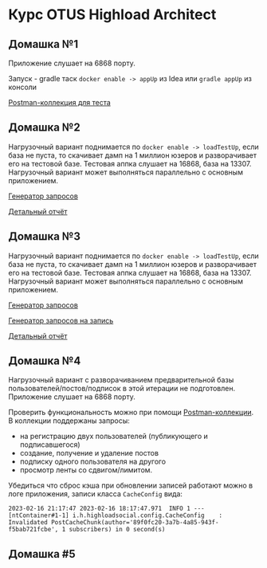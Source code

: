 # Курс OTUS Highload Architect

## Домашка №1
Приложение слушает на 6868 порту. 

Запуск - gradle таск `docker enable -> appUp` из Idea или `gradle appUp` из консоли

[Postman-коллекция для теста](https://www.postman.com/satellite-astronomer-74457762/workspace/otus-social/collection/24147546-06255d1b-628e-4227-96f5-959ddbefdbfc?action=share&creator=24147546)

## Домашка №2
Нагрузочный вариант поднимается по `docker enable -> loadTestUp`, если база не пуста, то скачивает дамп на 1 миллион юзеров и разворачивает его на тестовой базе. 
Тестовая аппка слушает на 16868, база на 13307. Нагрузочный вариант может выполняться параллельно с основным приложением.

[Генератор запросов](core/src/test/kotlin/info/hauu/highloadsocial/load/QueryAmountTest.kt)

[Детальный отчёт](core/src/test/resources/report/report.pdf)

## Домашка №3
Нагрузочный вариант поднимается по `docker enable -> loadTestUp`, если база не пуста, то скачивает дамп на 1 миллион юзеров и разворачивает его на тестовой базе.
Тестовая аппка слушает на 16868, база на 13307. Нагрузочный вариант может выполняться параллельно с основным приложением.

[Генератор запросов](core/src/test/kotlin/info/hauu/highloadsocial/load/QueryAmountTest.kt)

[Генератор запросов на запись](core/src/test/kotlin/info/hauu/highloadsocial/load/SyntheticLoadTest.kt)

[Детальный отчёт](core/src/test/resources/report/report_p2.pdf)

## Домашка №4
Нагрузочный вариант с разворачиванием предварительной базы пользователей/постов/подписок в этой итерации не подготовлен. 
Приложение слушает на 6868 порту.

Проверить функциональность можно при помощи [Postman-коллекции](https://www.postman.com/satellite-astronomer-74457762/workspace/otus-social/collection/24147546-06255d1b-628e-4227-96f5-959ddbefdbfc?action=share&creator=24147546).
В коллекции поддержаны запросы:
* на регистрацию двух пользователей (публикующего и подписавшегося)
* создание, получение и удаление постов
* подписку одного пользователя на другого 
* просмотр ленты со сдвигом/лимитом.

Убедиться что сброс кэша при обновлении записей работают можно в логе приложения, записи класса ``CacheConfig`` вида:
```
2023-02-16 21:17:47 2023-02-16 18:17:47.971  INFO 1 --- [ntContainer#1-1] i.h.highloadsocial.config.CacheConfig    : Invalidated PostCacheChunk(author='89f0fc20-3a7b-4a85-943f-f5bab721fcbe', 1 subscribers) in 0 second(s)
```

## Домашка #5
